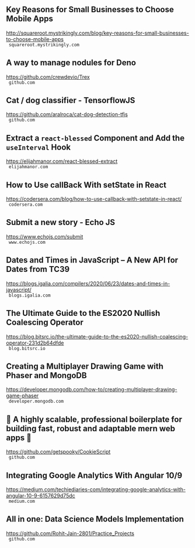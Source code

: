 ## Key Reasons for Small Businesses to Choose Mobile Apps  
http://squareroot.mystrikingly.com/blog/key-reasons-for-small-businesses-to-choose-mobile-apps  
 ` squareroot.mystrikingly.com`
  

## A way to manage nodules for Deno  
https://github.com/crewdevio/Trex  
 ` github.com`
  

## Cat / dog classifier - TensorflowJS  
https://github.com/aralroca/cat-dog-detection-tfjs  
 ` github.com`
  

## Extract a `react-blessed` Component and Add the `useInterval` Hook  
https://elijahmanor.com/react-blessed-extract  
 ` elijahmanor.com`
  

## How to Use callBack With setState in React  
https://codersera.com/blog/how-to-use-callback-with-setstate-in-react/  
 ` codersera.com`
  

## Submit a new story - Echo JS  
https://www.echojs.com/submit  
 ` www.echojs.com`
  

## Dates and Times in JavaScript – A New API for Dates from TC39  
https://blogs.igalia.com/compilers/2020/06/23/dates-and-times-in-javascript/  
 ` blogs.igalia.com`
  

## The Ultimate Guide to the ES2020 Nullish Coalescing Operator  
https://blog.bitsrc.io/the-ultimate-guide-to-the-es2020-nullish-coalescing-operator-231d2b64dfde  
 ` blog.bitsrc.io`
  

## Creating a Multiplayer Drawing Game with Phaser and MongoDB  
https://developer.mongodb.com/how-to/creating-multiplayer-drawing-game-phaser  
 ` developer.mongodb.com`
  

## 🍪 A highly scalable, professional boilerplate for building fast, robust and adaptable mern web apps 🚀  
https://github.com/getspooky/CookieScript  
 ` github.com`
  

## Integrating Google Analytics With Angular 10/9  
https://medium.com/techiediaries-com/integrating-google-analytics-with-angular-10-9-6157629d75dc  
 ` medium.com`
  

## All in one: Data Science Models Implementation  
https://github.com/Rohit-Jain-2801/Practice_Projects  
 ` github.com`
  

